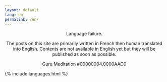 ```yaml
---
layout: default
lang: en
permalink: /en/
---
```



<div class="gurumeditation" style="text-align : center">
    <p>Language failure.</p>
    <p>
        The posts on this site are primarily written in French then human translated into English. Contents are not available in English yet but they will be published as soon as possible.
    </p>
    <p>Guru Meditation #00000004.0000AAC0</p>
</div>


{% include languages.html %}